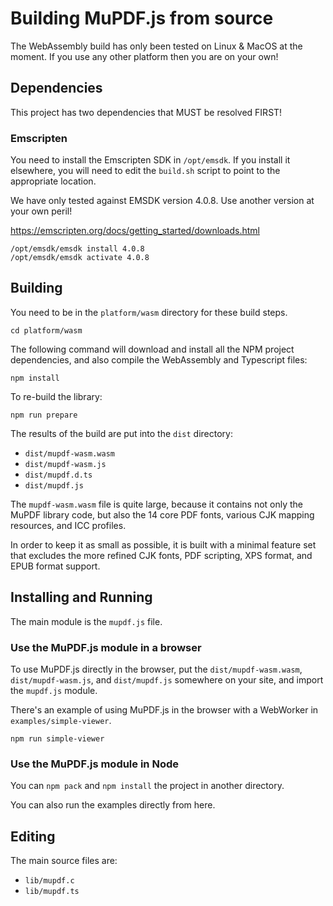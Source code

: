 # Building MuPDF.js from source

The WebAssembly build has only been tested on Linux & MacOS at the moment.
If you use any other platform then you are on your own!

## Dependencies

This project has two dependencies that MUST be resolved FIRST!

### Emscripten

You need to install the Emscripten SDK in `/opt/emsdk`.
If you install it elsewhere, you will need to edit the `build.sh` script to point to the appropriate location.

We have only tested against EMSDK version 4.0.8. Use another version at your own peril!

https://emscripten.org/docs/getting_started/downloads.html

	/opt/emsdk/emsdk install 4.0.8
	/opt/emsdk/emsdk activate 4.0.8

## Building

You need to be in the `platform/wasm` directory for these build steps.

	cd platform/wasm

The following command will download and install all the NPM project dependencies,
and also compile the WebAssembly and Typescript files:

	npm install

To re-build the library:

	npm run prepare

The results of the build are put into the `dist` directory:

- `dist/mupdf-wasm.wasm`
- `dist/mupdf-wasm.js`
- `dist/mupdf.d.ts`
- `dist/mupdf.js`

The `mupdf-wasm.wasm` file is quite large, because it contains not only the
MuPDF library code, but also the 14 core PDF fonts, various CJK mapping
resources, and ICC profiles.

In order to keep it as small as possible, it is built with a minimal feature set
that excludes the more refined CJK fonts, PDF scripting, XPS format, and EPUB format support.

## Installing and Running

The main module is the `mupdf.js` file.

### Use the MuPDF.js module in a browser

To use MuPDF.js directly in the browser, put the `dist/mupdf-wasm.wasm`,
`dist/mupdf-wasm.js`, and `dist/mupdf.js` somewhere on your site, and import
the `mupdf.js` module.

There's an example of using MuPDF.js in the browser with a WebWorker in `examples/simple-viewer`.

	npm run simple-viewer

### Use the MuPDF.js module in Node

You can `npm pack` and `npm install` the project in another directory.

You can also run the examples directly from here.

## Editing

The main source files are:

- `lib/mupdf.c`
- `lib/mupdf.ts`
